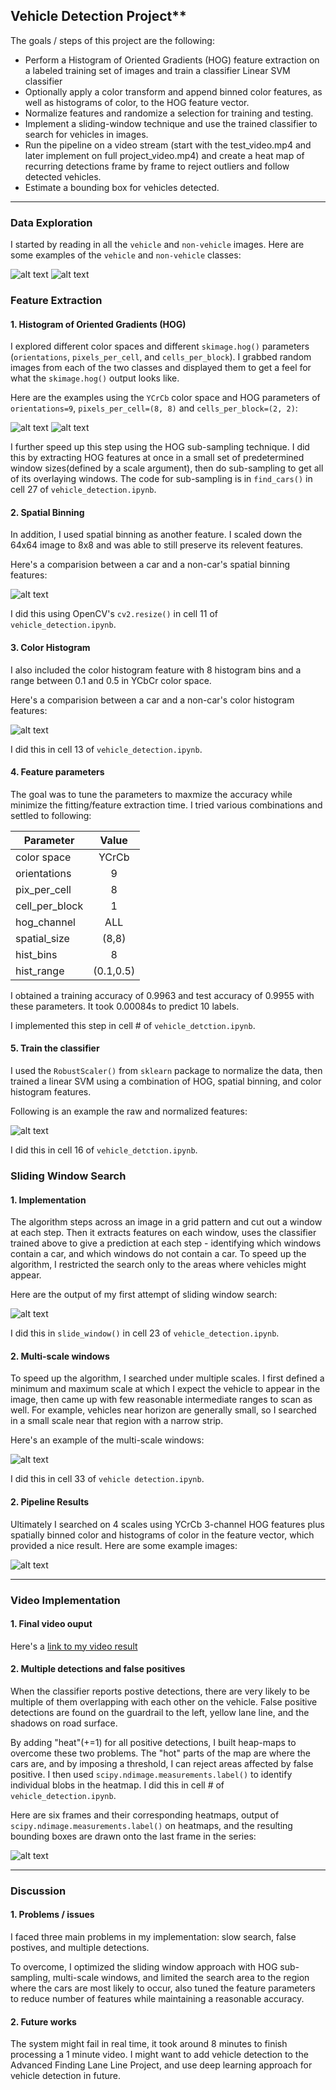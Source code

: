 ## Vehicle Detection Project**

The goals / steps of this project are the following:

* Perform a Histogram of Oriented Gradients (HOG) feature extraction on a labeled training set of images and train a classifier Linear SVM classifier
* Optionally apply a color transform and append binned color features, as well as histograms of color, to the HOG feature vector. 
* Normalize features and randomize a selection for training and testing.
* Implement a sliding-window technique and use the trained classifier to search for vehicles in images.
* Run the pipeline on a video stream (start with the test_video.mp4 and later implement on full project_video.mp4) and create a heat map of recurring detections frame by frame to reject outliers and follow detected vehicles.
* Estimate a bounding box for vehicles detected.

[//]: # (Image References)
[image1]: ./examples/car.png
[image2]: ./examples/not_car.png
[image3]: ./examples/car_hog.png
[image4]: ./examples/not_car_hog.png 
[image5]: ./examples/spatial.png 
[image6]: ./examples/color_hist.png 
[image7]: ./examples/normalize.png
[image8]: ./examples/pipeline.png
[image9]: ./examples/multi_scale.png
[image10]: ./examples/slide_window.png
[image11]: ./examples/heatmap.png

---

### Data Exploration

I started by reading in all the `vehicle` and `non-vehicle` images.  Here are some examples of the `vehicle` and `non-vehicle` classes:

![alt text][image1]
![alt text][image2]

### Feature Extraction

#### 1. Histogram of Oriented Gradients (HOG)

I explored different color spaces and different `skimage.hog()` parameters (`orientations`, `pixels_per_cell`, and `cells_per_block`). I grabbed random images from each of the two classes and displayed them to get a feel for what the `skimage.hog()` output looks like.

Here are the examples using the `YCrCb` color space and HOG parameters of `orientations=9`, `pixels_per_cell=(8, 8)` and `cells_per_block=(2, 2)`:

![alt text][image3]
![alt text][image4]

I further speed up this step using the HOG sub-sampling technique. I did this by extracting HOG features at once in a small set of predetermined window sizes(defined by a scale argument), then do sub-sampling to get all of its overlaying windows. The code for sub-sampling is in `find_cars()` in cell 27 of `vehicle_detection.ipynb`.

#### 2. Spatial Binning

In addition, I used spatial binning as another feature. I scaled down the 64x64 image to 8x8 and was able to still preserve its relevent features. 

Here's a comparision between a car and a non-car's spatial binning features:

![alt text][image5]

I did this using OpenCV's `cv2.resize()` in cell 11 of `vehicle_detection.ipynb`.


#### 3. Color Histogram

I also included the color histogram feature with 8 histogram bins and a range between 0.1 and 0.5 in YCbCr color space.

Here's a comparision between a car and a non-car's color histogram features:

![alt text][image6]

I did this in cell 13 of `vehicle_detection.ipynb`.

#### 4. Feature parameters

The goal was to tune the parameters to maxmize the accuracy while minimize the fitting/feature extraction time. I tried various combinations and settled to following:

| Parameter     | Value         | 
| ------------- |:-------------:|
| color space   | YCrCb         |
| orientations  | 9             |
| pix_per_cell  | 8             |
| cell_per_block| 1             |
| hog_channel   | ALL           |
| spatial_size  | (8,8)         |
| hist_bins     | 8             |
| hist_range    | (0.1,0.5)     |

I obtained a training accuracy of 0.9963 and test accuracy of 0.9955 with these parameters. It took 0.00084s to predict 10 labels.

I implemented this step in cell # of `vehicle_detction.ipynb`.

#### 5. Train the classifier

I used the `RobustScaler()` from `sklearn` package to normalize the data, then trained a linear SVM using a combination of HOG, spatial binning, and color histogram features. 

Following is an example the raw and normalized features:

![alt text][image7]

I did this in cell 16 of `vehicle_detction.ipynb`.


### Sliding Window Search

#### 1. Implementation

The algorithm steps across an image in a grid pattern and cut out a window at each step. Then it extracts features on each window, uses the classifier trained above to give a prediction at each step - identifying which windows contain a car, and which windows do not contain a car. To speed up the algorithm, I restricted the search only to the areas where vehicles might appear. 

Here are the output of my first attempt of sliding window search:

![alt text][image10]

I did this in `slide_window()` in cell 23 of `vehicle_detection.ipynb`. 

#### 2. Multi-scale windows

To speed up the algorithm, I searched under multiple scales. I first defined a minimum and maximum scale at which I expect the vehicle to appear in the image, then came up with few reasonable intermediate ranges to scan as well. For example, vehicles near horizon are generally small, so I searched in a small scale near that region with a narrow strip.

Here's an example of the multi-scale windows:

![alt text][image9]

I did this in cell 33 of `vehicle detection.ipynb`.


#### 2. Pipeline Results

Ultimately I searched on 4 scales using YCrCb 3-channel HOG features plus spatially binned color and histograms of color in the feature vector, which provided a nice result.  Here are some example images:

![alt text][image8]


---

### Video Implementation

#### 1. Final video ouput
Here's a [link to my video result](./test_videos_output/project_video.mp4)


#### 2. Multiple detections and false positives
When the classifier reports postive detections, there are very likely to be multiple of them overlapping with each other on the vehicle. False positive detections are found on the guardrail to the left, yellow lane line, and the shadows on road surface. 

By adding "heat"(+=1) for all positive detections, I built heap-maps to overcome these two problems. The "hot" parts of the map are where the cars are, and by imposing a threshold, I can reject areas affected by false positive. I then used `scipy.ndimage.measurements.label()` to identify individual blobs in the heatmap. I did this in cell # of `vehicle_detection.ipynb`.

Here are six frames and their corresponding heatmaps, output of `scipy.ndimage.measurements.label()` on heatmaps, and the resulting bounding boxes are drawn onto the last frame in the series:

![alt text][image11]


---

### Discussion

#### 1. Problems / issues

I faced three main problems in my implementation: slow search, false postives, and multiple detections. 

To overcome, I optimized the sliding window approach with HOG sub-sampling, multi-scale windows, and limited the search area to the region where the cars are most likely to occur, also tuned the feature parameters to reduce number of features while maintaining a reasonable accuracy. 


#### 2. Future works

The system might fail in real time, it took around 8 minutes to finish processing a 1 minute video. I might want to add vehicle detection to the Advanced Finding Lane Line Project, and use deep learning approach for vehicle detection in future.
